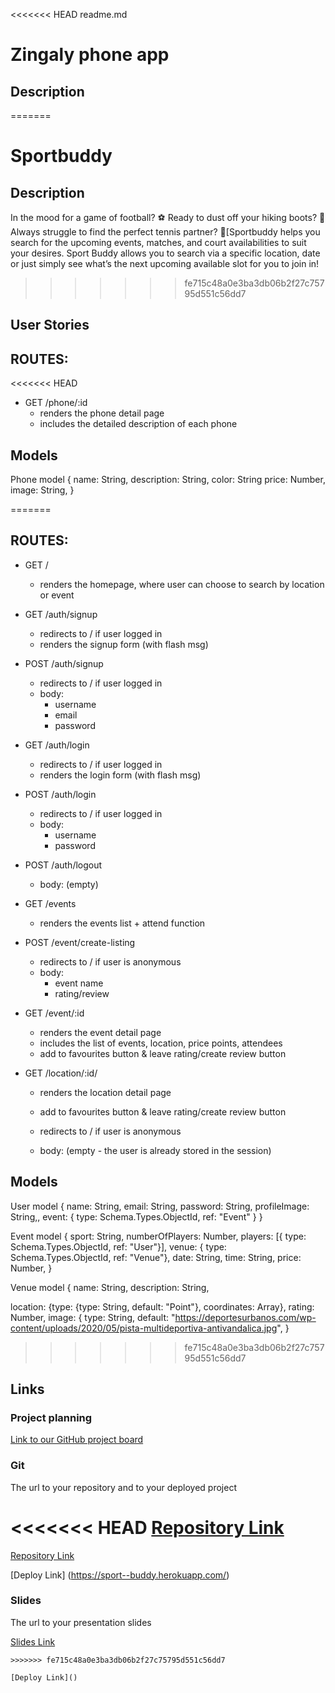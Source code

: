 <<<<<<< HEAD
readme.md

# Zingaly phone app

## Description

=======
# Sportbuddy

## Description

In the mood for a game of football? ⚽️ Ready to dust off your hiking boots? 🌳 Always struggle to find the perfect tennis partner? 🎾[Sportbuddy helps you search for the upcoming events, matches, and court availabilities to suit your desires. Sport Buddy allows you to search via a specific location, date or just simply see what’s the next upcoming available slot for you to join in!


>>>>>>> fe715c48a0e3ba3db06b2f27c75795d551c56dd7
## User Stories

## ROUTES:

<<<<<<< HEAD
- GET /phone/:id
  - renders the phone detail page
  - includes the detailed description of each phone

## Models

Phone model
{
name: String,
description: String,
color: String
price: Number,
image: String,
}

=======

## ROUTES:

- GET /
  - renders the homepage, where user can choose to search by location or event
- GET /auth/signup
  - redirects to / if user logged in
  - renders the signup form (with flash msg)
- POST /auth/signup
  - redirects to / if user logged in
  - body:
    - username
    - email
    - password
- GET /auth/login
  - redirects to / if user logged in
  - renders the login form (with flash msg)
- POST /auth/login
  - redirects to / if user logged in
  - body:
    - username
    - password
- POST /auth/logout

  - body: (empty)

- GET /events
  - renders the events list + attend function
- POST /event/create-listing
  - redirects to / if user is anonymous
  - body:
    - event name
    - rating/review
- GET /event/:id
  - renders the event detail page
  - includes the list of events, location, price points, attendees
  - add to favourites button & leave rating/create review button
- GET /location/:id/
  - renders the location detail page
  - add to favourites button & leave rating/create review button
  
  - redirects to / if user is anonymous
  - body: (empty - the user is already stored in the session)

## Models

User model
{
name: String,
email: String,
password: String,
profileImage: String,,
event: { type: Schema.Types.ObjectId, ref: "Event" }
}

Event model
{
 sport: String,
 numberOfPlayers: Number,
 players: [{ type: Schema.Types.ObjectId, ref: "User"}],
 venue: { type: Schema.Types.ObjectId, ref: "Venue"},
 date: String,
 time: String,
 price: Number,
}

Venue model
{
 name: String,
  description: String,

  location: {type: {type: String, default: "Point"}, coordinates: Array},
  rating: Number,
  image: {
    type: String,
    default:
      "https://deportesurbanos.com/wp-content/uploads/2020/05/pista-multideportiva-antivandalica.jpg",
      }
  

>>>>>>> fe715c48a0e3ba3db06b2f27c75795d551c56dd7
## Links

### Project planning

[Link to our GitHub project board]()

### Git

The url to your repository and to your deployed project

<<<<<<< HEAD
[Repository Link]()
=======
[Repository Link](https://github.com/The-Volley-Llamas)

[Deploy Link] (https://sport--buddy.herokuapp.com/)

### Slides

The url to your presentation slides

[Slides Link](https://www.canva.com/design/DAEyn6Wng00/t9C8nX5XeFzYnJSrTDGgCA/view?utm_content=DAEyn6Wng00&utm_campaign=designshare&utm_medium=link&utm_source=sharebutton)

```
>>>>>>> fe715c48a0e3ba3db06b2f27c75795d551c56dd7

[Deploy Link]()
